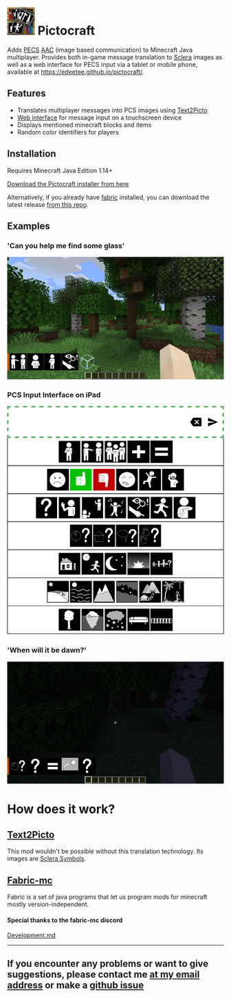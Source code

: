 # ![logo](https://github.com/edeetee/pictocraft/raw/master/src/main/resources/assets/modid/icon.png) Pictocraft



Adds [PECS](https://en.wikipedia.org/wiki/Picture_exchange_communication_system) [AAC](https://en.wikipedia.org/wiki/Augmentative_and_alternative_communication) (image based communication) to Minecraft Java multiplayer. Provides both in-game message translation to [Sclera](https://sclera.be/en/vzw/home) images as well as a web interface for PECS input via a tablet or mobile phone, available at https://edeetee.github.io/pictocraft/.

## Features
- Translates multiplayer messages into PCS images using [Text2Picto](http://picto.ccl.kuleuven.be/index.php)
- [Web interface](https://edeetee.github.io/pictocraft/) for message input on a touchscreen device
- Displays mentioned minecraft blocks and items
- Random color identifiers for players

## Installation

Requires Minecraft Java Edition 1.14+

[Download the Pictocraft installer from here](https://github.com/edeetee/pictocraft-installer/blob/master/README.md)

Alternatively, if you already have [fabric](https://fabricmc.net/) installed, you can download the latest release [from this repo](https://github.com/edeetee/pictocraft/releases).

## Examples
### 'Can you help me find some glass'
![translation example 1](images/2019-06-13_17.53.45.png)
### PCS Input Interface on iPad
![PCS example](images/inputScreenshot.png)
### 'When will it be dawn?'
![translation example 2](images/2019-06-13_17.57.58.png)

# How does it work?
## [Text2Picto](http://picto.ccl.kuleuven.be/index.php)
This mod wouldn't be possible without this translation technology. Its images are [Sclera Symbols](https://sclera.be/en/vzw/home).
## [Fabric-mc](https://fabricmc.net/)
Fabric is a set of java programs that let us program mods for minecraft mostly version-independent.

#### Special thanks to the fabric-mc discord
[Development.md](DEVELOPMENT.md)

---

## If you encounter any problems or want to give suggestions, please contact me [at my email address](mailto:edeetee@gmail.com) or make a [github issue](https://github.com/edeetee/pictocraft/issues)